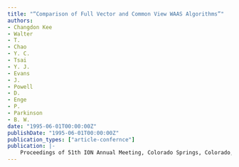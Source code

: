 ```yaml
---
title: "“Comparison of Full Vector and Common View WAAS Algorithms”"
authors:
- Changdon Kee
- Walter
- T.
- Chao
- Y. C.
- Tsai
- Y. J.
- Evans
- J.
- Powell
- D.
- Enge
- P.
- Parkinson
- B. W.
date: "1995-06-01T00:00:00Z"
publishDate: "1995-06-01T00:00:00Z"
publication_types: ["article-confernce"]
publication: |-
    Proceedings of 51th ION Annual Meeting, Colorado Springs, Colorado, June 5-7, 1995, pp. 491-499
---
```

